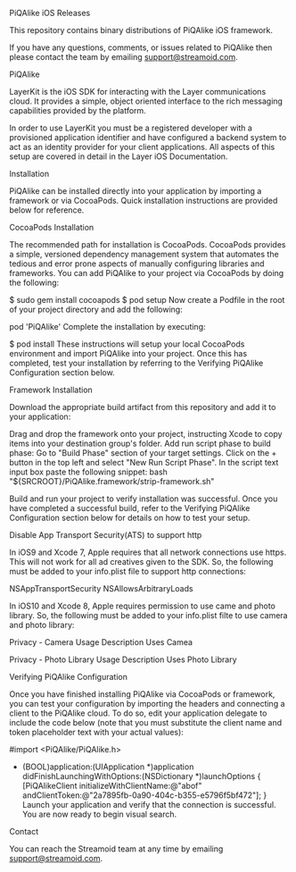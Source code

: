 PiQAlike iOS Releases

This repository contains binary distributions of PiQAlike iOS framework.

If you have any questions, comments, or issues related to PiQAlike then please contact the team by emailing support@streamoid.com.

PiQAlike

LayerKit is the iOS SDK for interacting with the Layer communications cloud. It provides a simple, object oriented interface to the rich messaging capabilities provided by the platform.

In order to use LayerKit you must be a registered developer with a provisioned application identifier and have configured a backend system to act as an identity provider for your client applications. All aspects of this setup are covered in detail in the Layer iOS Documentation.

Installation

PiQAlike can be installed directly into your application by importing a framework or via CocoaPods. Quick installation instructions are provided below for reference.

CocoaPods Installation

The recommended path for installation is CocoaPods. CocoaPods provides a simple, versioned dependency management system that automates the tedious and error prone aspects of manually configuring libraries and frameworks. You can add PiQAlike to your project via CocoaPods by doing the following:

$ sudo gem install cocoapods
$ pod setup
Now create a Podfile in the root of your project directory and add the following:

pod 'PiQAlike'
Complete the installation by executing:

$ pod install
These instructions will setup your local CocoaPods environment and import PiQAlike into your project. Once this has completed, test your installation by referring to the Verifying PiQAlike Configuration section below.

Framework Installation

Download the appropriate build artifact from this repository and add it to your application:

Drag and drop the framework onto your project, instructing Xcode to copy items into your destination group's folder.
Add run script phase to build phase: 
Go to "Build Phase" section of your target settings.
Click on the + button in the top left and select "New Run Script Phase".
In the script text input box paste the following snippet:
bash "${SRCROOT}/PiQAlike.framework/strip-framework.sh"

Build and run your project to verify installation was successful. Once you have completed a successful build, refer to the Verifying PiQAlike Configuration section below for details on how to test your setup.

Disable App Transport Security(ATS) to support http

In iOS9 and Xcode 7, Apple requires that all network connections use https. This will not work for all ad creatives given to the SDK. So, the following must be added 
to your info.plist file to support http connections:

<key>NSAppTransportSecurity</key>
<dict>
<key>NSAllowsArbitraryLoads</key>
<true/>
</dict>

In iOS10 and Xcode 8, Apple requires permission to use came and photo library. So, the following must be added to your info.plist filte to use camera and photo library:

<key>Privacy - Camera Usage Description</key>
<value>Uses Camea </value>

<key>Privacy - Photo Library Usage Description</key>
<value>Uses Photo Library </value>

Verifying PiQAlike Configuration

Once you have finished installing PiQAlike via CocoaPods or framework, you can test your configuration by importing the headers and connecting a client to the PiQAlike cloud. To do so, edit your application delegate to include the code below (note that you must substitute the client name and token placeholder text with your actual values):

#import <PiQAlike/PiQAlike.h>

- (BOOL)application:(UIApplication *)application didFinishLaunchingWithOptions:(NSDictionary *)launchOptions
{
[PiQAlikeClient initializeWithClientName:@"abof" andClientToken:@"2a7895fb-0a90-404c-b355-e5796f5bf472"];
}
Launch your application and verify that the connection is successful. You are now ready to begin visual search.

Contact

You can reach the Streamoid team at any time by emailing support@streamoid.com.
